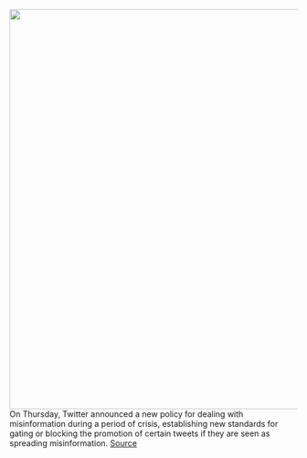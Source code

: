 <img src='https://cdn.vox-cdn.com/thumbor/eRgtWc3UPTnLwhR2lgWQiFvan88=/0x0:2040x1360/1200x800/filters:focal(857x517:1183x843)/cdn.vox-cdn.com/uploads/chorus_image/image/70888191/acastro_200715_1777_twitter_0001.0.0.jpg' width='700px' /><br/>
On Thursday, Twitter announced a new policy for dealing with misinformation during a period of crisis, establishing new standards for gating or blocking the promotion of certain tweets if they are seen as spreading misinformation.
<a href='https://www.theverge.com/2022/5/19/23130961/twitter-crisis-misinformation-policy-moderation-speech-hoax-elon'> Source <a/>
